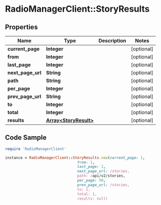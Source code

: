 # RadioManagerClient::StoryResults

## Properties

Name | Type | Description | Notes
------------ | ------------- | ------------- | -------------
**current_page** | **Integer** |  | [optional] 
**from** | **Integer** |  | [optional] 
**last_page** | **Integer** |  | [optional] 
**next_page_url** | **String** |  | [optional] 
**path** | **String** |  | [optional] 
**per_page** | **Integer** |  | [optional] 
**prev_page_url** | **String** |  | [optional] 
**to** | **Integer** |  | [optional] 
**total** | **Integer** |  | [optional] 
**results** | [**Array&lt;StoryResult&gt;**](StoryResult.md) |  | [optional] 

## Code Sample

```ruby
require 'RadioManagerClient'

instance = RadioManagerClient::StoryResults.new(current_page: 1,
                                 from: 1,
                                 last_page: 1,
                                 next_page_url: /stories,
                                 path: /api/v2/stories,
                                 per_page: 50,
                                 prev_page_url: /stories,
                                 to: 1,
                                 total: 1,
                                 results: null)
```



